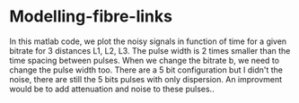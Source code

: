 # Modelling-fibre-links
In this matlab code, we plot the noisy signals in function of time for a given bitrate for 3 distances L1, L2, L3. The pulse width is 2 times smaller than the time spacing between pulses.
When we change the bitrate b, we need to change the pulse width too.
There are a 5 bit configuration but I didn't the noise, there are still the 5 bits pulses with only dispersion. An improvment would be to add attenuation and noise to these pulses..
